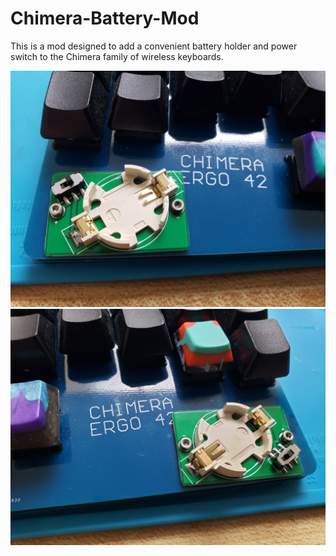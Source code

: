 # Chimera-Battery-Mod
This is a mod designed to add a convenient battery holder and power switch to the Chimera family of wireless keyboards.

![Left](/images/left.jpg)![Right](/images/right.jpg)

